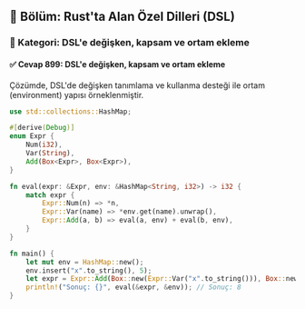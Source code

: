 ## 📘 Bölüm: Rust'ta Alan Özel Dilleri (DSL)
### 🔹 Kategori: DSL'e değişken, kapsam ve ortam ekleme
#### ✅ Cevap 899: DSL'e değişken, kapsam ve ortam ekleme

Çözümde, DSL'de değişken tanımlama ve kullanma desteği ile ortam (environment) yapısı örneklenmiştir.

```rust
use std::collections::HashMap;

#[derive(Debug)]
enum Expr {
    Num(i32),
    Var(String),
    Add(Box<Expr>, Box<Expr>),
}

fn eval(expr: &Expr, env: &HashMap<String, i32>) -> i32 {
    match expr {
        Expr::Num(n) => *n,
        Expr::Var(name) => *env.get(name).unwrap(),
        Expr::Add(a, b) => eval(a, env) + eval(b, env),
    }
}

fn main() {
    let mut env = HashMap::new();
    env.insert("x".to_string(), 5);
    let expr = Expr::Add(Box::new(Expr::Var("x".to_string())), Box::new(Expr::Num(3)));
    println!("Sonuç: {}", eval(&expr, &env)); // Sonuç: 8
}
```

